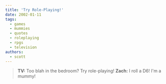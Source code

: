 ```yaml
---
title: 'Try Role-Playing!'
date: 2002-01-11
tags:
  - games
  - mummies
  - quotes
  - roleplaying
  - rpgs
  - television
authors:
  - scott
---
```


> **TV:** Too blah in the bedroom? Try role-playing! **Zach:** I roll a D6! I'm a mummy!
